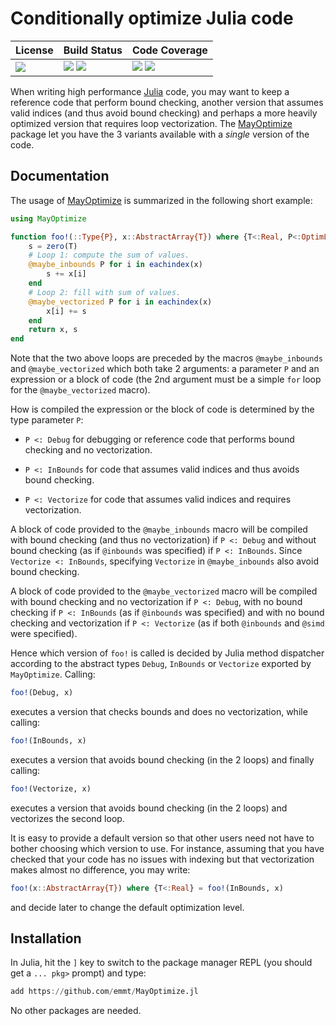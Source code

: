 # Conditionally optimize Julia code

| **License**                     | **Build Status**                                                | **Code Coverage**                                                   |
|:--------------------------------|:----------------------------------------------------------------|:--------------------------------------------------------------------|
| [![][license-img]][license-url] | [![][travis-img]][travis-url] [![][appveyor-img]][appveyor-url] | [![][coveralls-img]][coveralls-url] [![][codecov-img]][codecov-url] |

When writing high performance [Julia][julia-url] code, you may want to keep a
reference code that perform bound checking, another version that assumes valid
indices (and thus avoid bound checking) and perhaps a more heavily optimized
version that requires loop vectorization.  The [MayOptimize][repository-url]
package let you have the 3 variants available with a *single* version of the
code.


## Documentation

The usage of [MayOptimize][repository-url] is summarized in the following short
example:

```julia
using MayOptimize

function foo!(::Type{P}, x::AbstractArray{T}) where {T<:Real, P<:OptimLevel}
    s = zero(T)
    # Loop 1: compute the sum of values.
    @maybe_inbounds P for i in eachindex(x)
        s += x[i]
    end
    # Loop 2: fill with sum of values.
    @maybe_vectorized P for i in eachindex(x)
        x[i] += s
    end
    return x, s
end
```

Note that the two above loops are preceded by the macros `@maybe_inbounds` and
`@maybe_vectorized` which both take 2 arguments: a parameter `P` and an
expression or a block of code (the 2nd argument must be a simple `for` loop for
the `@maybe_vectorized` macro).

How is compiled the expression or the block of code is determined by the
type parameter `P`:

- `P <: Debug` for debugging or reference code that performs bound checking and
  no vectorization.

- `P <: InBounds` for code that assumes valid indices and thus avoids bound
  checking.

- `P <: Vectorize` for code that assumes valid indices and requires
  vectorization.

A block of code provided to the `@maybe_inbounds` macro will be compiled with
bound checking (and thus no vectorization) if `P <: Debug` and without bound
checking (as if `@inbounds` was specified) if `P <: InBounds`.  Since
`Vectorize <: InBounds`, specifying `Vectorize` in `@maybe_inbounds` also avoid
bound checking.

A block of code provided to the `@maybe_vectorized` macro will be compiled with
bound checking and no vectorization if `P <: Debug`, with no bound checking if
`P <: InBounds` (as if `@inbounds` was specified) and with no bound checking
and vectorization if `P <: Vectorize` (as if both `@inbounds` and `@simd` were
specified).

Hence which version of `foo!` is called is decided by Julia method dispatcher
according to the abstract types `Debug`, `InBounds` or `Vectorize` exported by
`MayOptimize`.  Calling:

```julia
foo!(Debug, x)
```

executes a version that checks bounds and does no vectorization, while calling:

```julia
foo!(InBounds, x)
```

executes a version that avoids bound checking (in the 2 loops) and finally
calling:

```julia
foo!(Vectorize, x)
```
executes a version that avoids bound checking (in the 2 loops) and vectorizes
the second loop.

It is easy to provide a default version so that other users need not have to
bother choosing which version to use.  For instance, assuming that you have
checked that your code has no issues with indexing but that vectorization makes
almost no difference, you may write:

```julia
foo!(x::AbstractArray{T}) where {T<:Real} = foo!(InBounds, x)
```

and decide later to change the default optimization level.


## Installation

In Julia, hit the `]` key to switch to the package manager REPL (you should get
a `... pkg>` prompt) and type:

```julia
add https://github.com/emmt/MayOptimize.jl
```

No other packages are needed.

[repository-url]:  https://github.com/emmt/MayOptimize.jl

[doc-dev-img]: https://img.shields.io/badge/docs-dev-blue.svg
[doc-dev-url]: https://emmt.github.io/MayOptimize.jl/dev

[license-url]: ./LICENSE.md
[license-img]: http://img.shields.io/badge/license-MIT-brightgreen.svg?style=flat

[travis-img]: https://travis-ci.com/emmt/MayOptimize.jl.svg?branch=master
[travis-url]: https://travis-ci.com/emmt/MayOptimize.jl

[appveyor-img]: https://ci.appveyor.com/api/projects/status/github/emmt/MayOptimize.jl?branch=master
[appveyor-url]: https://ci.appveyor.com/project/emmt/MayOptimize-jl/branch/master

[coveralls-img]: https://coveralls.io/repos/emmt/MayOptimize.jl/badge.svg?branch=master&service=github
[coveralls-url]: https://coveralls.io/github/emmt/MayOptimize.jl?branch=master

[codecov-img]: http://codecov.io/github/emmt/MayOptimize.jl/coverage.svg?branch=master
[codecov-url]: http://codecov.io/github/emmt/MayOptimize.jl?branch=master

[julia-url]: https://julialang.org/
[julia-pkgs-url]: https://pkg.julialang.org/
